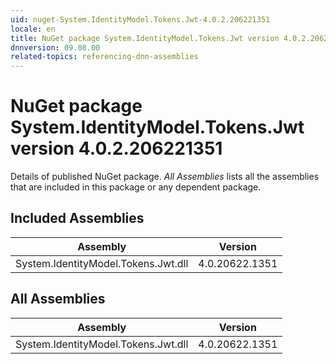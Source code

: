 ```yaml
---
uid: nuget-System.IdentityModel.Tokens.Jwt-4.0.2.206221351
locale: en
title: NuGet package System.IdentityModel.Tokens.Jwt version 4.0.2.206221351
dnnversion: 09.08.00
related-topics: referencing-dnn-assemblies
---
```


# NuGet package System.IdentityModel.Tokens.Jwt version 4.0.2.206221351
Details of published NuGet package.
*All Assemblies* lists all the assemblies that are included in this package or any dependent package.

## Included Assemblies

|Assembly|Version|
|---|---|
|System.IdentityModel.Tokens.Jwt.dll|4.0.20622.1351|

## All Assemblies

|Assembly|Version|
|---|---|
|System.IdentityModel.Tokens.Jwt.dll|4.0.20622.1351|

